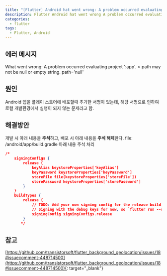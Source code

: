 ```yaml
---
title: "[Flutter] Android hat went wrong: A problem occurred evaluating project ':app'. > path may not be null or empty string. path='null'"
description: Flutter Android hat went wrong A problem occurred evaluating project ':app'. > path may not be null or empty string. path='null'
categories:
  - flutter
tags:
  - Flutter, Android
---
```


## 에러 메시지

What went wrong: A problem occurred evaluating project ':app'. > path may not be null or empty string. path='null'

## 원인

Android 앱을 플레이 스토어에 배포할때 추가한 서명이 있는데, 해당 서명으로 인하여 로컬 개발환경에서 실행이 되지 않는 문제라고 함.

## 해결방안

개발 시 아래 내용을 <b>주석</b>하고, 배포 시 아래 내용을 <b>주석 해제</b>한다.
file: /android/app/build.gradle
아래 내용 주석 처리

```json
/*
    signingConfigs {
        release {
            keyAlias keystoreProperties['keyAlias']
            keyPassword keystoreProperties['keyPassword']
            storeFile file(keystoreProperties['storeFile'])
            storePassword keystoreProperties['storePassword']
        }
    }
    buildTypes {
        release {
            // TODO: Add your own signing config for the release build.
            // Signing with the debug keys for now, so `flutter run --release` works.
            signingConfig signingConfigs.release
        }
       */
```

## 참고

[https://github.com/transistorsoft/flutter_background_geolocation/issues/18#issuecomment-448714500](https://github.com/transistorsoft/flutter_background_geolocation/issues/18#issuecomment-448714500){: target="\_blank"}
